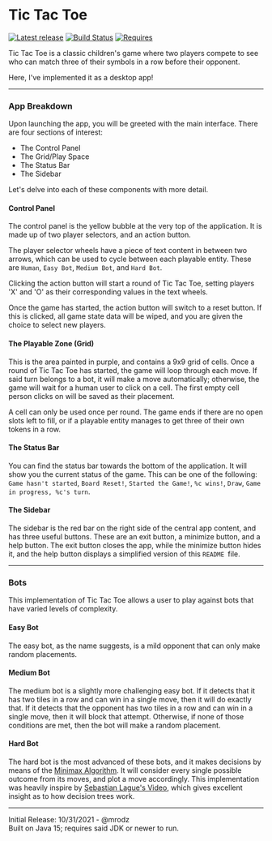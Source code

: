 # Tic Tac Toe

[![Latest release](https://img.shields.io/badge/Release-1.0.1-blue)](https://github.com/mrodz/TicTacToe-Reimagined/releases)
[![Build Status](https://img.shields.io/badge/Build-Passing-Sucess)]()
[![Requires](https://img.shields.io/badge/Requires-Java%2015+-critical)](https://java.com/en/download/)

Tic Tac Toe is a classic children's game where two players compete to see
who can match three of their symbols in a row before their opponent.  

Here, I've implemented it as a desktop app!

***

### App Breakdown
Upon launching the app, you will be greeted with the main interface. There are four
sections of interest:

* The Control Panel
* The Grid/Play Space
* The Status Bar
* The Sidebar  
  
Let's delve into each of these components with more detail.

#### Control Panel
The control panel is the yellow bubble at the very top of the application. It
is made up of two player selectors, and an action button.  
  
The player selector wheels have a piece of text content in between two arrows,
which can be used to cycle between each playable entity. These are `Human`, `Easy Bot`,
`Medium Bot`, and `Hard Bot`.  
  
Clicking the action button will start a round of Tic Tac Toe, setting players 'X' and 'O'
as their corresponding values in the text wheels.  
  
Once the game has started, the action button will switch to a reset button. If this is clicked,
all game state data will be wiped, and you are given the choice to select new players.  

#### The Playable Zone (Grid)
This is the area painted in purple, and contains a 9x9 grid of cells. Once a round of Tic Tac Toe
has started, the game will loop through each move. If said turn belongs to a bot, it will make a
move automatically; otherwise, the game will wait for a human user to click on a cell. The first 
empty cell person clicks on will be saved as their placement.  
  
A cell can only be used once per round. The game ends if there are no open slots left to fill,
or if a playable entity manages to get three of their own tokens in a row.

#### The Status Bar
You can find the status bar towards the bottom of the application. It will show you the current 
status of the game. This can be one of the following: `Game hasn't started`, `Board Reset!`,
`Started the Game!`, `%c wins!`, `Draw`, `Game in progress, %c's turn`.

#### The Sidebar
The sidebar is the red bar on the right side of the central app content, and has three useful buttons.
These are an exit button, a minimize button, and a help button. The exit button closes the app, while the
minimize button hides it, and the help button displays a simplified version of this ```README ```file.

***

### Bots
This implementation of Tic Tac Toe allows a user to play against bots that have varied levels of 
complexity.

#### Easy Bot
The easy bot, as the name suggests, is a mild opponent that can only make random placements.

#### Medium Bot
The medium bot is a slightly more challenging easy bot. If it detects that it has two tiles in a row 
and can win in a single move, then it will do exactly that. If it detects that the opponent has two 
tiles in a row and can win in a single move, then it will block that attempt. Otherwise, if none of
those conditions are met, then the bot will make a random placement.

#### Hard Bot
The hard bot is the most advanced of these bots, and it makes decisions by means of the 
[Minimax Algorithm]. It will consider every single possible outcome from its moves, and 
plot a move accordingly. This implementation was heavily inspire by [Sebastian Lague's Video],
which gives excellent insight as to how decision trees work.

***

Initial Release: 10/31/2021 - @mrodz  
Built on Java 15; requires said JDK or newer to run.

<!-- Shortened Links -->
[Minimax Algorithm]: https://en.wikipedia.org/wiki/Minimax
[Sebastian Lague's Video]: https://www.youtube.com/watch?v=l-hh51ncgDI


